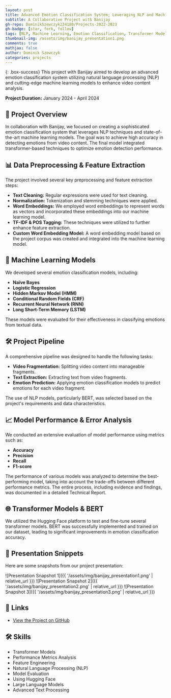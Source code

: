 ```yaml
---
layout: post
title: Advanced Emotion Classification System; Leveraging NLP and Machine Learning for Enhanced Video Content Analysis
subtitle: A Collaborative Project with Banijay
gh-repo: DominikSzewczyk224180/Projects-2022-2023
gh-badge: [star, fork, follow]
tags: [NLP, Machine Learning, Emotion Classification, Transformer Models]
thumbnail-img: /assets/img/banijay_presentation1.png
comments: true
mathjax: false
author: Dominik Szewczyk
categories: projects
---
```


{: .box-success}
This project with Banijay aimed to develop an advanced emotion classification system utilizing natural language processing (NLP) and cutting-edge machine learning models to enhance video content analysis.

**Project Duration:** January 2024 - April 2024

## 📝 Project Overview

In collaboration with Banijay, we focused on creating a sophisticated emotion classification system that leverages NLP techniques and state-of-the-art machine learning models. The goal was to achieve high accuracy in detecting emotions from video content. The final model integrated transformer-based techniques to optimize emotion detection performance.

## 📊 Data Preprocessing & Feature Extraction

The project involved several key preprocessing and feature extraction steps:
- **Text Cleaning:** Regular expressions were used for text cleaning.
- **Normalization:** Tokenization and stemming techniques were applied.
- **Word Embeddings:** We employed word embeddings to represent words as vectors and incorporated these embeddings into our machine learning model.
- **TF-IDF & POS Tagging:** These techniques were utilized to further enhance feature extraction.
- **Custom Word Embedding Model:** A word embedding model based on the project corpus was created and integrated into the machine learning model.

## 🧠 Machine Learning Models

We developed several emotion classification models, including:
- **Naïve Bayes**
- **Logistic Regression**
- **Hidden Markov Model (HMM)**
- **Conditional Random Fields (CRF)**
- **Recurrent Neural Network (RNN)**
- **Long Short-Term Memory (LSTM)**

These models were evaluated for their effectiveness in classifying emotions from textual data.

## 🛠️ Project Pipeline

A comprehensive pipeline was designed to handle the following tasks:
- **Video Fragmentation:** Splitting video content into manageable fragments.
- **Text Extraction:** Extracting text from video fragments.
- **Emotion Prediction:** Applying emotion classification models to predict emotions for each video fragment.

The use of NLP models, particularly BERT, was selected based on the project's requirements and data characteristics.

## 📈 Model Performance & Error Analysis

We conducted an extensive evaluation of model performance using metrics such as:
- **Accuracy**
- **Precision**
- **Recall**
- **F1-score**

The performance of various models was analyzed to determine the best-performing model, taking into account the trade-offs between different performance metrics. The entire process, including evidence and findings, was documented in a detailed Technical Report.

## 🌐 Transformer Models & BERT

We utilized the Hugging Face platform to test and fine-tune several transformer models. BERT was successfully implemented and trained on our dataset, leading to significant improvements in emotion classification accuracy.

## 📸 Presentation Snippets

Here are some snapshots from our project presentation:

![Presentation Snapshot 1]({{ '/assets/img/banijay_presentation1.png' | relative_url }})
![Presentation Snapshot 2]({{ '/assets/img/banijay_presentation2.png' | relative_url }})
![Presentation Snapshot 3]({{ '/assets/img/banijay_presentation3.png' | relative_url }})

## 🔗 Links

- [View the Project on GitHub](https://github.com/DominikSzewczyk224180/Projects-2023-2024)

## 🛠 Skills

- Transformer Models
- Performance Metrics Analysis
- Feature Engineering
- Natural Language Processing (NLP)
- Model Evaluation
- Using Hugging Face
- Large Language Models
- Advanced Text Processing
